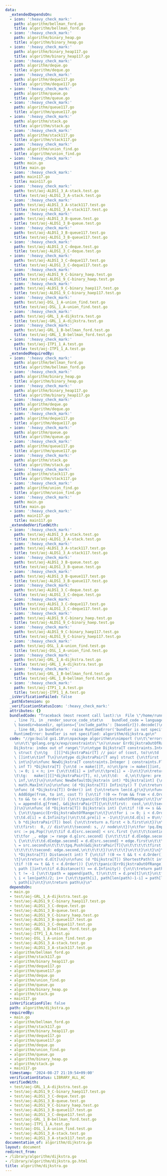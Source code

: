```yaml
---
data:
  _extendedDependsOn:
  - icon: ':heavy_check_mark:'
    path: algorithm/bellman_ford.go
    title: algorithm/bellman_ford.go
  - icon: ':heavy_check_mark:'
    path: algorithm/binary_heap.go
    title: algorithm/binary_heap.go
  - icon: ':heavy_check_mark:'
    path: algorithm/binary_heap117.go
    title: algorithm/binary_heap117.go
  - icon: ':heavy_check_mark:'
    path: algorithm/deque.go
    title: algorithm/deque.go
  - icon: ':heavy_check_mark:'
    path: algorithm/deque117.go
    title: algorithm/deque117.go
  - icon: ':heavy_check_mark:'
    path: algorithm/queue.go
    title: algorithm/queue.go
  - icon: ':heavy_check_mark:'
    path: algorithm/queue117.go
    title: algorithm/queue117.go
  - icon: ':heavy_check_mark:'
    path: algorithm/stack.go
    title: algorithm/stack.go
  - icon: ':heavy_check_mark:'
    path: algorithm/stack117.go
    title: algorithm/stack117.go
  - icon: ':heavy_check_mark:'
    path: algorithm/union_find.go
    title: algorithm/union_find.go
  - icon: ':heavy_check_mark:'
    path: main.go
    title: main.go
  - icon: ':heavy_check_mark:'
    path: main117.go
    title: main117.go
  - icon: ':heavy_check_mark:'
    path: test/aoj-ALDS1_3_A-stack.test.go
    title: test/aoj-ALDS1_3_A-stack.test.go
  - icon: ':heavy_check_mark:'
    path: test/aoj-ALDS1_3_A-stack117.test.go
    title: test/aoj-ALDS1_3_A-stack117.test.go
  - icon: ':heavy_check_mark:'
    path: test/aoj-ALDS1_3_B-queue.test.go
    title: test/aoj-ALDS1_3_B-queue.test.go
  - icon: ':heavy_check_mark:'
    path: test/aoj-ALDS1_3_B-queue117.test.go
    title: test/aoj-ALDS1_3_B-queue117.test.go
  - icon: ':heavy_check_mark:'
    path: test/aoj-ALDS1_3_C-deque.test.go
    title: test/aoj-ALDS1_3_C-deque.test.go
  - icon: ':heavy_check_mark:'
    path: test/aoj-ALDS1_3_C-deque117.test.go
    title: test/aoj-ALDS1_3_C-deque117.test.go
  - icon: ':heavy_check_mark:'
    path: test/aoj-ALDS1_9_C-binary_haep.test.go
    title: test/aoj-ALDS1_9_C-binary_haep.test.go
  - icon: ':heavy_check_mark:'
    path: test/aoj-ALDS1_9_C-binary_haep117.test.go
    title: test/aoj-ALDS1_9_C-binary_haep117.test.go
  - icon: ':heavy_check_mark:'
    path: test/aoj-DSL_1_A-union_find.test.go
    title: test/aoj-DSL_1_A-union_find.test.go
  - icon: ':heavy_check_mark:'
    path: test/aoj-GRL_1_A-dijkstra.test.go
    title: test/aoj-GRL_1_A-dijkstra.test.go
  - icon: ':heavy_check_mark:'
    path: test/aoj-GRL_1_B-bellman_ford.test.go
    title: test/aoj-GRL_1_B-bellman_ford.test.go
  - icon: ':heavy_check_mark:'
    path: test/aoj-ITP1_1_A.test.go
    title: test/aoj-ITP1_1_A.test.go
  _extendedRequiredBy:
  - icon: ':heavy_check_mark:'
    path: algorithm/bellman_ford.go
    title: algorithm/bellman_ford.go
  - icon: ':heavy_check_mark:'
    path: algorithm/binary_heap.go
    title: algorithm/binary_heap.go
  - icon: ':heavy_check_mark:'
    path: algorithm/binary_heap117.go
    title: algorithm/binary_heap117.go
  - icon: ':heavy_check_mark:'
    path: algorithm/deque.go
    title: algorithm/deque.go
  - icon: ':heavy_check_mark:'
    path: algorithm/deque117.go
    title: algorithm/deque117.go
  - icon: ':heavy_check_mark:'
    path: algorithm/queue.go
    title: algorithm/queue.go
  - icon: ':heavy_check_mark:'
    path: algorithm/queue117.go
    title: algorithm/queue117.go
  - icon: ':heavy_check_mark:'
    path: algorithm/stack.go
    title: algorithm/stack.go
  - icon: ':heavy_check_mark:'
    path: algorithm/stack117.go
    title: algorithm/stack117.go
  - icon: ':heavy_check_mark:'
    path: algorithm/union_find.go
    title: algorithm/union_find.go
  - icon: ':heavy_check_mark:'
    path: main.go
    title: main.go
  - icon: ':heavy_check_mark:'
    path: main117.go
    title: main117.go
  _extendedVerifiedWith:
  - icon: ':heavy_check_mark:'
    path: test/aoj-ALDS1_3_A-stack.test.go
    title: test/aoj-ALDS1_3_A-stack.test.go
  - icon: ':heavy_check_mark:'
    path: test/aoj-ALDS1_3_A-stack117.test.go
    title: test/aoj-ALDS1_3_A-stack117.test.go
  - icon: ':heavy_check_mark:'
    path: test/aoj-ALDS1_3_B-queue.test.go
    title: test/aoj-ALDS1_3_B-queue.test.go
  - icon: ':heavy_check_mark:'
    path: test/aoj-ALDS1_3_B-queue117.test.go
    title: test/aoj-ALDS1_3_B-queue117.test.go
  - icon: ':heavy_check_mark:'
    path: test/aoj-ALDS1_3_C-deque.test.go
    title: test/aoj-ALDS1_3_C-deque.test.go
  - icon: ':heavy_check_mark:'
    path: test/aoj-ALDS1_3_C-deque117.test.go
    title: test/aoj-ALDS1_3_C-deque117.test.go
  - icon: ':heavy_check_mark:'
    path: test/aoj-ALDS1_9_C-binary_haep.test.go
    title: test/aoj-ALDS1_9_C-binary_haep.test.go
  - icon: ':heavy_check_mark:'
    path: test/aoj-ALDS1_9_C-binary_haep117.test.go
    title: test/aoj-ALDS1_9_C-binary_haep117.test.go
  - icon: ':heavy_check_mark:'
    path: test/aoj-DSL_1_A-union_find.test.go
    title: test/aoj-DSL_1_A-union_find.test.go
  - icon: ':heavy_check_mark:'
    path: test/aoj-GRL_1_A-dijkstra.test.go
    title: test/aoj-GRL_1_A-dijkstra.test.go
  - icon: ':heavy_check_mark:'
    path: test/aoj-GRL_1_B-bellman_ford.test.go
    title: test/aoj-GRL_1_B-bellman_ford.test.go
  - icon: ':heavy_check_mark:'
    path: test/aoj-ITP1_1_A.test.go
    title: test/aoj-ITP1_1_A.test.go
  _isVerificationFailed: false
  _pathExtension: go
  _verificationStatusIcon: ':heavy_check_mark:'
  attributes: {}
  bundledCode: "Traceback (most recent call last):\n  File \"/home/runner/.local/lib/python3.10/site-packages/onlinejudge_verify/documentation/build.py\"\
    , line 71, in _render_source_code_stat\n    bundled_code = language.bundle(stat.path,\
    \ basedir=basedir, options={'include_paths': [basedir]}).decode()\n  File \"/home/runner/.local/lib/python3.10/site-packages/onlinejudge_verify/languages/user_defined.py\"\
    , line 68, in bundle\n    raise RuntimeError('bundler is not specified: {}'.format(str(path)))\n\
    RuntimeError: bundler is not specified: algorithm/dijkstra.go\n"
  code: "//go:build go1.18\n\npackage algorithm\n\nimport (\n\t\"errors\"\n\t\"math\"\
    \n\n\t\"golang.org/x/exp/constraints\"\n)\n\nvar ErrDijkstraOutOfRange = errors.New(\"\
    Dijkstra: index out of range\")\n\ntype Dijkstra[T constraints.Integer | constraints.Float]\
    \ struct {\n\tg   [][]*dijkstraPair[T] // pair of (cost, to)\n\td   []T\n\tpre\
    \ []int\n\tinf T\n}\n\ntype dijkstraPair[T any] struct {\n\tfirst  T\n\tsecond\
    \ int\n}\n\nfunc NewDijkstra[T constraints.Integer | constraints.Float](n int,\
    \ inf T) *Dijkstra[T] {\n\td := make([]T, n)\n\tpre := make([]int, n)\n\tfor i\
    \ := 0; i < n; i++ {\n\t\td[i] = inf\n\t\tpre[i] = -1\n\t}\n\treturn &Dijkstra[T]{\n\
    \t\tg:   make([][]*dijkstraPair[T], n),\n\t\td:   d,\n\t\tpre: pre,\n\t\tinf:\
    \ inf,\n\t}\n}\n\nfunc NewDefaultDijkstra(n int) *Dijkstra[int] {\n\treturn NewDijkstra(n,\
    \ math.MaxInt)\n}\n\nfunc (d *Dijkstra[T]) Infinity() T {\n\treturn d.inf\n}\n\
    \nfunc (d *Dijkstra[T]) Order() int {\n\treturn len(d.g)\n}\n\nfunc (d *Dijkstra[T])\
    \ AddEdge(from, to int, cost T) {\n\tif !(0 <= from && from < d.Order() && 0 <=\
    \ to && to < d.Order()) {\n\t\tpanic(ErrDijkstraOutOfRange)\n\t}\n\td.g[from]\
    \ = append(d.g[from], &dijkstraPair[T]{\n\t\tfirst:  cost,\n\t\tsecond: to,\n\t\
    })\n}\n\nfunc (d *Dijkstra[T]) Dijkstra(s int) {\n\tif !(0 <= s && s < d.Order())\
    \ {\n\t\tpanic(ErrDijkstraOutOfRange)\n\t}\n\tfor i := 0; i < d.Order(); i++ {\n\
    \t\td.d[i] = d.Infinity()\n\t\td.pre[i] = -1\n\t}\n\td.d[s] = 0\n\tpq := NewBinaryHeap(func(a,\
    \ b *dijkstraPair[T]) bool {\n\t\treturn a.first < b.first\n\t})\n\tpq.Push(&dijkstraPair[T]{\n\
    \t\tfirst:  0, // dist\n\t\tsecond: s, // node\n\t})\n\tfor !pq.Empty() {\n\t\t\
    src := pq.Pop()\n\t\tif d.d[src.second] < src.first {\n\t\t\tcontinue\n\t\t}\n\
    \t\tfor _, edge := range d.g[src.second] {\n\t\t\tif d.d[edge.second] > d.d[src.second]+edge.first\
    \ {\n\t\t\t\td.d[edge.second] = d.d[src.second] + edge.first\n\t\t\t\td.pre[edge.second]\
    \ = src.second\n\t\t\t\tpq.Push(&dijkstraPair[T]{\n\t\t\t\t\tfirst:  d.d[edge.second],\n\
    \t\t\t\t\tsecond: edge.second,\n\t\t\t\t})\n\t\t\t}\n\t\t}\n\t}\n}\n\nfunc (d\
    \ *Dijkstra[T]) Distance(t int) T {\n\tif !(0 <= t && t < d.Order()) {\n\t\tpanic(ErrDijkstraOutOfRange)\n\
    \t}\n\treturn d.d[t]\n}\n\nfunc (d *Dijkstra[T]) ShortestPath(t int) []int {\n\
    \tif !(0 <= t && t < d.Order()) {\n\t\tpanic(ErrDijkstraOutOfRange)\n\t}\n\tvar\
    \ path []int\n\tif d.Distance(t) == d.Infinity() {\n\t\treturn path\n\t}\n\tfor\
    \ t != -1 {\n\t\tpath = append(path, t)\n\t\tt = d.pre[t]\n\t}\n\tfor i := 0;\
    \ i < len(path)/2; i++ {\n\t\tpath[i], path[len(path)-1-i] = path[len(path)-1-i],\
    \ path[i]\n\t}\n\treturn path\n}\n"
  dependsOn:
  - main.go
  - test/aoj-GRL_1_A-dijkstra.test.go
  - test/aoj-ALDS1_9_C-binary_haep117.test.go
  - test/aoj-ALDS1_3_C-deque.test.go
  - test/aoj-ALDS1_3_B-queue.test.go
  - test/aoj-ALDS1_9_C-binary_haep.test.go
  - test/aoj-ALDS1_3_B-queue117.test.go
  - test/aoj-ALDS1_3_C-deque117.test.go
  - test/aoj-GRL_1_B-bellman_ford.test.go
  - test/aoj-ITP1_1_A.test.go
  - test/aoj-DSL_1_A-union_find.test.go
  - test/aoj-ALDS1_3_A-stack.test.go
  - test/aoj-ALDS1_3_A-stack117.test.go
  - algorithm/bellman_ford.go
  - algorithm/stack117.go
  - algorithm/binary_heap117.go
  - algorithm/deque117.go
  - algorithm/queue117.go
  - algorithm/deque.go
  - algorithm/union_find.go
  - algorithm/queue.go
  - algorithm/binary_heap.go
  - algorithm/stack.go
  - main117.go
  isVerificationFile: false
  path: algorithm/dijkstra.go
  requiredBy:
  - main.go
  - algorithm/bellman_ford.go
  - algorithm/stack117.go
  - algorithm/binary_heap117.go
  - algorithm/deque117.go
  - algorithm/queue117.go
  - algorithm/deque.go
  - algorithm/union_find.go
  - algorithm/queue.go
  - algorithm/binary_heap.go
  - algorithm/stack.go
  - main117.go
  timestamp: '2024-08-27 21:19:54+09:00'
  verificationStatus: LIBRARY_ALL_AC
  verifiedWith:
  - test/aoj-GRL_1_A-dijkstra.test.go
  - test/aoj-ALDS1_9_C-binary_haep117.test.go
  - test/aoj-ALDS1_3_C-deque.test.go
  - test/aoj-ALDS1_3_B-queue.test.go
  - test/aoj-ALDS1_9_C-binary_haep.test.go
  - test/aoj-ALDS1_3_B-queue117.test.go
  - test/aoj-ALDS1_3_C-deque117.test.go
  - test/aoj-GRL_1_B-bellman_ford.test.go
  - test/aoj-ITP1_1_A.test.go
  - test/aoj-DSL_1_A-union_find.test.go
  - test/aoj-ALDS1_3_A-stack.test.go
  - test/aoj-ALDS1_3_A-stack117.test.go
documentation_of: algorithm/dijkstra.go
layout: document
redirect_from:
- /library/algorithm/dijkstra.go
- /library/algorithm/dijkstra.go.html
title: algorithm/dijkstra.go
---
```

